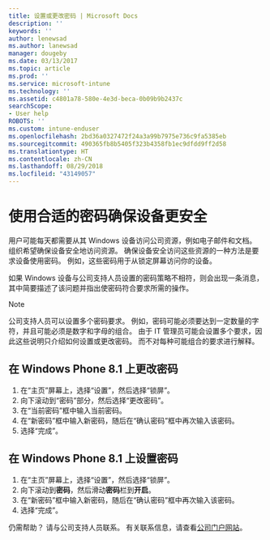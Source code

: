 ```yaml
---
title: 设置或更改密码 | Microsoft Docs
description: ''
keywords: ''
author: lenewsad
ms.author: lanewsad
manager: dougeby
ms.date: 03/13/2017
ms.topic: article
ms.prod: ''
ms.service: microsoft-intune
ms.technology: ''
ms.assetid: c4801a78-580e-4e3d-beca-0b09b9b2437c
searchScope:
- User help
ROBOTS: ''
ms.custom: intune-enduser
ms.openlocfilehash: 2bd36a0327472f24a3a99b7975e736c9fa5385eb
ms.sourcegitcommit: 490365fb8b5405f323b4358fb1ec9dfdd9ff2d58
ms.translationtype: HT
ms.contentlocale: zh-CN
ms.lasthandoff: 08/29/2018
ms.locfileid: "43149057"
---
```

# <a name="make-your-device-safer-with-the-right-password"></a>使用合适的密码确保设备更安全

用户可能每天都需要从其 Windows 设备访问公司资源，例如电子邮件和文档。 组织希望确保设备安全地访问资源。 确保设备安全访问这些资源的一种方法是要求设备使用密码。 例如，这些密码用于从锁定屏幕访问你的设备。

如果 Windows 设备与公司支持人员设置的密码策略不相符，则会出现一条消息，其中简要描述了该问题并指出使密码符合要求所需的操作。

> [!Note]
> 公司支持人员可以设置多个密码要求。 例如，密码可能必须要达到一定数量的字符，并且可能必须是数字和字母的组合。 由于 IT 管理员可能会设置多个要求，因此这些说明只介绍如何设置或更改密码。 而不对每种可能组合的要求进行解释。

## <a name="to-change-your-password-on-windows-phone-81"></a>在 Windows Phone 8.1 上更改密码

1. 在“主页”屏幕上，选择“设置”，然后选择“锁屏”。
2. 向下滚动到“密码”部分，然后选择“更改密码”。
3. 在“当前密码”框中输入当前密码。
4. 在“新密码”框中输入新密码，随后在“确认密码”框中再次输入该密码。
4. 选择“完成”。

## <a name="to-set-your-password-on-windows-phone-81"></a>在 Windows Phone 8.1 上设置密码

1. 在“主页”屏幕上，选择“设置”，然后选择“锁屏”。
2. 向下滚动到**密码**，然后滑动**密码**栏到**开启**。
3. 在“新密码”框中输入新密码，随后在“确认密码”框中再次输入该密码。
4. 选择“完成”。

仍需帮助？ 请与公司支持人员联系。 有关联系信息，请查看[公司门户网站](https://go.microsoft.com/fwlink/?linkid=2010980)。
